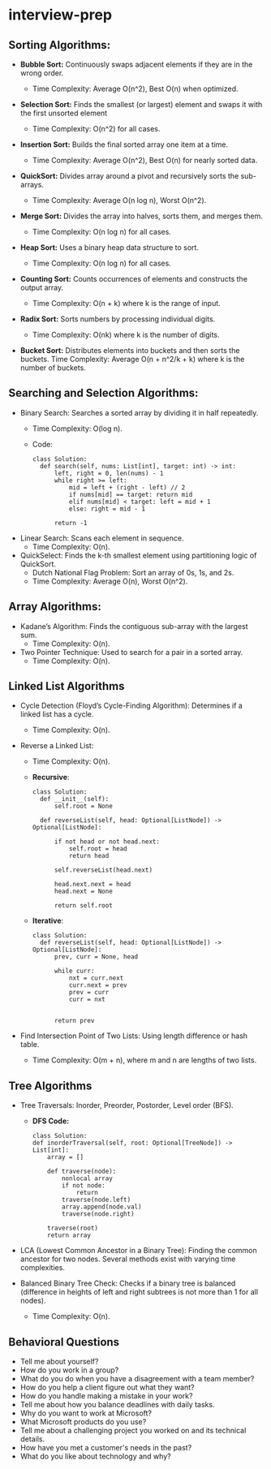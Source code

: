 # interview-prep

## Sorting Algorithms:

- **Bubble Sort:** Continuously swaps adjacent elements if they are in the wrong order.
   - Time Complexity: Average O(n^2), Best O(n) when optimized.
     
- **Selection Sort:** Finds the smallest (or largest) element and swaps it with the first unsorted element
   - Time Complexity: O(n^2) for all cases.
     
- **Insertion Sort:** Builds the final sorted array one item at a time.
   - Time Complexity: Average O(n^2), Best O(n) for nearly sorted data.
- **QuickSort:** Divides array around a pivot and recursively sorts the sub-arrays.
   - Time Complexity: Average O(n log n), Worst O(n^2).
- **Merge Sort:** Divides the array into halves, sorts them, and merges them.
    - Time Complexity: O(n log n) for all cases.
- **Heap Sort:** Uses a binary heap data structure to sort.
    - Time Complexity: O(n log n) for all cases.
- **Counting Sort:** Counts occurrences of elements and constructs the output array.
    - Time Complexity: O(n + k) where k is the range of input.
- **Radix Sort:** Sorts numbers by processing individual digits.
    - Time Complexity: O(nk) where k is the number of digits.
- **Bucket Sort:** Distributes elements into buckets and then sorts the buckets.
    Time Complexity: Average O(n + n^2/k + k) where k is the number of buckets.

## Searching and Selection Algorithms:

- Binary Search: Searches a sorted array by dividing it in half repeatedly.
  - Time Complexity: O(log n).
  - Code:
    
    ```
    class Solution:
      def search(self, nums: List[int], target: int) -> int:
          left, right = 0, len(nums) - 1
          while right >= left:
              mid = left + (right - left) // 2
              if nums[mid] == target: return mid
              elif nums[mid] < target: left = mid + 1
              else: right = mid - 1
  
          return -1
    ```
- Linear Search: Scans each element in sequence.
  - Time Complexity: O(n).
- QuickSelect: Finds the k-th smallest element using partitioning logic of QuickSort.
  - Dutch National Flag Problem: Sort an array of 0s, 1s, and 2s.
  - Time Complexity: Average O(n), Worst O(n^2).

## Array Algorithms:

- Kadane’s Algorithm: Finds the contiguous sub-array with the largest sum.
  - Time Complexity: O(n).
- Two Pointer Technique: Used to search for a pair in a sorted array.
  - Time Complexity: O(n).

## Linked List Algorithms
- Cycle Detection (Floyd’s Cycle-Finding Algorithm): Determines if a linked list has a cycle.
  - Time Complexity: O(n).
- Reverse a Linked List:
  - Time Complexity: O(n).
  - **Recursive**: 
    ```
    class Solution:
      def __init__(self):
          self.root = None
  
      def reverseList(self, head: Optional[ListNode]) -> Optional[ListNode]:
  
          if not head or not head.next: 
              self.root = head
              return head
  
          self.reverseList(head.next)
  
          head.next.next = head
          head.next = None
  
          return self.root
    ```
  - **Iterative**:
    
    
    ```
    class Solution:
      def reverseList(self, head: Optional[ListNode]) -> Optional[ListNode]:
          prev, curr = None, head
  
          while curr:
              nxt = curr.next
              curr.next = prev
              prev = curr
              curr = nxt
  
          
          return prev
    ```
    
- Find Intersection Point of Two Lists: Using length difference or hash table.
  - Time Complexity: O(m + n), where m and n are lengths of two lists.

## Tree Algorithms
- Tree Traversals: Inorder, Preorder, Postorder, Level order (BFS).
  - **DFS Code:**
    ```
    class Solution:
    def inorderTraversal(self, root: Optional[TreeNode]) -> List[int]:
        array = []
        
        def traverse(node):
            nonlocal array
            if not node:
                return
            traverse(node.left)
            array.append(node.val)
            traverse(node.right)
        
        traverse(root)
        return array
    ```
    
- LCA (Lowest Common Ancestor in a Binary Tree): Finding the common ancestor for two nodes. Several methods exist with varying time complexities.
- Balanced Binary Tree Check: Checks if a binary tree is balanced (difference in heights of left and right subtrees is not more than 1 for all nodes).
  - Time Complexity: O(n).

## Behavioral Questions
- Tell me about yourself?
- How do you work in a group?
- What do you do when you have a disagreement with a team member?
- How do you help a client figure out what they want?
- How do you handle making a mistake in your work?
- Tell me about how you balance deadlines with daily tasks.
- Why do you want to work at Microsoft?
- What Microsoft products do you use?
- Tell me about a challenging project you worked on and its technical details.
- How have you met a customer's needs in the past?
- What do you like about technology and why?
